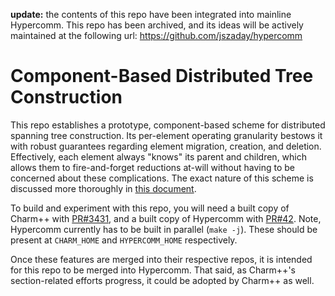 **update:** the contents of this repo have been integrated into mainline Hypercomm. This repo has been archived, and its ideas will be actively maintained at the following url: https://github.com/jszaday/hypercomm


# Component-Based Distributed Tree Construction 
This repo establishes a prototype, component-based scheme for distributed spanning tree construction. Its per-element operating granularity bestows it with robust guarantees regarding element migration, creation, and deletion. Effectively, each element always "knows" its parent and children, which allows them to fire-and-forget reductions at-will without having to be concerned about these complications. The exact nature of this scheme is discussed more thoroughly in [this document](https://docs.google.com/document/d/1hv-9qm1dXR8R1VJXgtyFHuhTUoa_izrm-jDXPqqkpas/edit#).

To build and experiment with this repo, you will need a built copy of Charm++ with [PR#3431](https://github.com/UIUC-PPL/charm/pull/3431), and a built copy of Hypercomm with [PR#42](https://github.com/jszaday/hypercomm/pull/42). Note, Hypercomm currently has to be built in parallel (`make -j`). These should be present at `CHARM_HOME` and `HYPERCOMM_HOME` respectively.

Once these features are merged into their respective repos, it is intended for this repo to be merged into Hypercomm. That said, as Charm++'s section-related efforts progress, it could be adopted by Charm++ as well.
